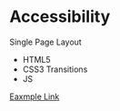 # Accessibility
Single Page Layout

- HTML5
- CSS3 Transitions
- JS
 
<a target="_blank" href="http://kickassbrocksamson.github.io/Accessibility">Eaxmple Link</a>
